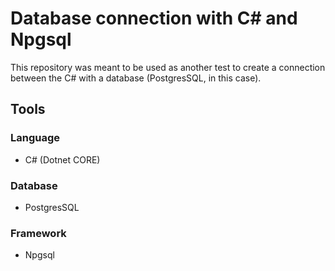 # Database connection with C# and Npgsql

This repository was meant to be used as another test to create a connection between the C# with a database (PostgresSQL, in this case).

## Tools

### Language

- C# (Dotnet CORE)

### Database

- PostgresSQL

### Framework

- Npgsql
